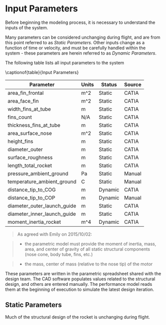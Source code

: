 # Input Parameters

Before beginning the modeling process, it is necessary to understand the inputs of the system. 

Many parameters can be considered unchanging during flight, and are from this point referred to as *Static Parameters*. Other inputs change as a function of time or velocity, and must be carefully handled within the system - these parameters are herein referred to as *Dynamic Parameters*.

The following table lists all input parameters to the system

\captionof{table}{Input Parameters}

| Parameter                   | Units | Status  | Source |
| ---                         | ---   | ---     | ---    |
| area_fin_frontal            | m^2   | Static  | CATIA  |
| area_face_fin               | m^2   | Static  | CATIA  |
| width_fins_at_tube          | m     | Static  | CATIA  |
| fins_count                  | N/A   | Static  | CATIA  |
| thickness_fins_at_tube      | m     | Static  | CATIA  |
| area_surface_nose           | m^2   | Static  | CATIA  |
| height_fins                 | m     | Static  | CATIA  |
| diameter_outer              | m     | Static  | CATIA  |
| surface_roughness           | m     | Static  | CATIA  |
| length_total_rocket         | m     | Static  | CATIA  |
| pressure_ambient_ground     | Pa    | Static  | Manual |
| temperature_ambient_ground  | C     | Static  | Manual |
| distance_tip_to_COG         | m     | Dynamic | CATIA  |
| distance_tip_to_COP         | m     | Dynamic | Manual |
| diameter_outer_launch_guide | m     | Static  | CATIA  |
| diameter_inner_launch_guide | m     | Static  | CATIA  |
| moment_inertia_rocket       | m^4   | Dynamic | CATIA  |

>As agreed with Emily on 2015/10/02:

>- the parametric model must provide the moment of inertia, mass, area, and center of gravity of all static structural components (nose cone, body tube, fins, etc.)

>- the mass, center of mass (relative to the nose tip) of the motor

These parameters are written in the parametric spreadsheet shared with the design team.
The CAD software populates values related to the structural design, and others are entered manually. The performance model reads them at the beginning of execution to simulate the latest design iteration.

## Static Parameters

Much of the structural design of the rocket is unchanging during flight. 

